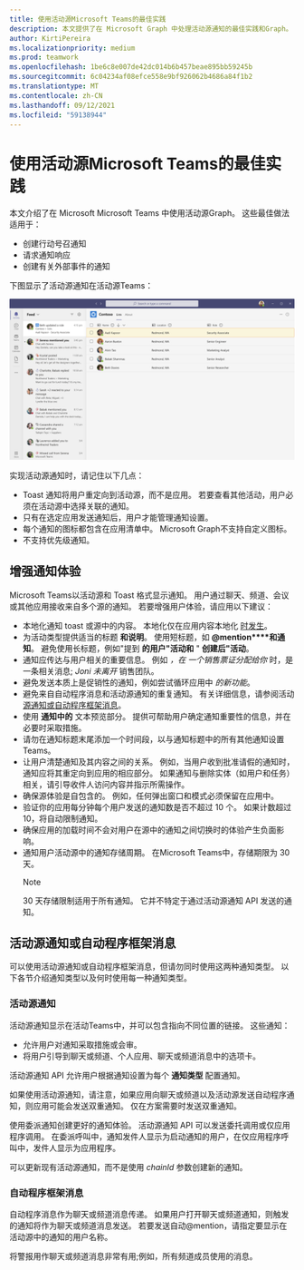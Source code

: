 ```yaml
---
title: 使用活动源Microsoft Teams的最佳实践
description: 本文提供了在 Microsoft Graph 中处理活动源通知的最佳实践和Graph。
author: KirtiPereira
ms.localizationpriority: medium
ms.prod: teamwork
ms.openlocfilehash: 1be6c8e007de42dc014b6b457beae895bb59245b
ms.sourcegitcommit: 6c04234af08efce558e9bf926062b4686a84f1b2
ms.translationtype: MT
ms.contentlocale: zh-CN
ms.lasthandoff: 09/12/2021
ms.locfileid: "59138944"
---
```

# <a name="best-practices-for-using-microsoft-teams-activity-feed-notifications"></a>使用活动源Microsoft Teams的最佳实践

本文介绍了在 Microsoft Microsoft Teams 中使用活动源Graph。 这些最佳做法适用于：
* 创建行动号召通知
* 请求通知响应
* 创建有关外部事件的通知

下图显示了活动源通知在活动源Teams：

![显示活动Teams视图的桌面应用屏幕截图。](./images/activity-feed-notification.png)

实现活动源通知时，请记住以下几点：
* Toast 通知将用户重定向到活动源，而不是应用。 若要查看其他活动，用户必须在活动源中选择关联的通知。
* 只有在选定应用发送通知后，用户才能管理通知设置。
* 每个通知的图标都包含在应用清单中。 Microsoft Graph不支持自定义图标。
* 不支持优先级通知。

## <a name="enhance-the-notification-experience"></a>增强通知体验

Microsoft Teams以活动源和 Toast 格式显示通知。 用户通过聊天、频道、会议或其他应用接收来自多个源的通知。 若要增强用户体验，请应用以下建议：

* 本地化通知 toast 或源中的内容。 本地化仅在应用内容本地化 [时发生](/microsoftteams/platform/concepts/build-and-test/apps-localization)。
* 为活动类型提供适当的标题 **和说明**。 使用短标题，如 **@mention****和通知**。 避免使用长标题，例如"提到 **的用户"活动和** " **创建后"活动**。
* 通知应传达与用户相关的重要信息。 例如 *，在 一个销售票证分配给你* 时，是一条相关消息; *Joni 未离开* 销售团队。
* 避免发送本质上是促销性的通知，例如尝试循环应用中 *的新功能*。
* 避免来自自动程序消息和活动源通知的重复通知。 有关详细信息，请参阅活动 [源通知或自动程序框架消息](#activity-feed-notifications-or-bot-framework-messages)。
* 使用 **通知中的** 文本预览部分。 提供可帮助用户确定通知重要性的信息，并在必要时采取措施。
* 请勿在通知标题末尾添加一个时间段，以与通知标题中的所有其他通知设置Teams。
* 让用户清楚通知及其内容之间的关系。 例如，当用户收到批准请假的通知时，通知应将其重定向到应用的相应部分。 如果通知与删除实体（如用户和任务）相关，请引导收件人访问内容并指示所需操作。
* 确保源体验是自包含的。 例如，任何弹出窗口和模式必须保留在应用中。
* 验证你的应用每分钟每个用户发送的通知数是否不超过 10 个。 如果计数超过 10，将自动限制通知。
* 确保应用的加载时间不会对用户在源中的通知之间切换时的体验产生负面影响。
* 通知用户活动源中的通知存储周期。 在Microsoft Teams中，存储期限为 30 天。
    > [!NOTE]
    > 30 天存储限制适用于所有通知。 它并不特定于通过活动源通知 API 发送的通知。

## <a name="activity-feed-notifications-or-bot-framework-messages"></a>活动源通知或自动程序框架消息

可以使用活动源通知或自动程序框架消息，但请勿同时使用这两种通知类型。 以下各节介绍通知类型以及何时使用每一种通知类型。 

### <a name="activity-feed-notifications"></a>活动源通知

活动源通知显示在活动Teams中，并可以包含指向不同位置的链接。 这些通知： 
* 允许用户对通知采取措施或会审。
* 将用户引导到聊天或频道、个人应用、聊天或频道消息中的选项卡。 

活动源通知 API 允许用户根据通知设置为每个 **通知类型** 配置通知。

如果使用活动源通知，请注意，如果应用向聊天或频道以及活动源发送自动程序通知，则应用可能会发送双重通知。 仅在方案需要时发送双重通知。 

使用委派通知创建更好的通知体验。 活动源通知 API 可以发送委托调用或仅应用程序调用。 在委派呼叫中，通知发件人显示为启动通知的用户，在仅应用程序呼叫中，发件人显示为应用程序。 

可以更新现有活动源通知，而不是使用 *chainId* 参数创建新的通知。

### <a name="bot-framework-messages"></a>自动程序框架消息

自动程序消息作为聊天或频道消息传递。 如果用户打开聊天或频道通知，则触发的通知将作为聊天或频道消息发送。 若要发送自动@mention，请指定要显示在活动源中的通知的用户名称。

将警报用作聊天或频道消息非常有用;例如，所有频道成员使用的消息。
